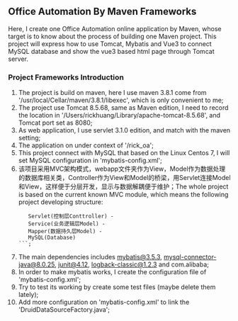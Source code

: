
## Office Automation By Maven Frameworks

Here, I create one Office Automation online application by Maven, whose target is to know about the process of building one Maven project. This project will express how to use Tomcat, Mybatis and Vue3 to connect MySQL database and show the vue3 based html page through Tomcat server.

### Project Frameworks Introduction

1. The project is build on maven, here I use maven 3.8.1 come from '/usr/local/Cellar/maven/3.8.1/libexec', which is only convenient to me;
2. The project use Tomcat 8.5.68, same as Maven edition, I need to record the location in '/Users/rickhuang/Library/apache-tomcat-8.5.68', and Tomcat port set as 8080;
3. As web application, I use servlet 3.1.0 edition, and match with the maven setting;
4. The application on under context of '/rick_oa';
5. This project connect with MySQL that based on the Linux Centos 7, I will set MySQL configuration in 'mybatis-config.xml';
6. 该项目采用MVC架构模式，webapp文件夹作为View，Model作为数据处理的数据库相关类，Controller作为View和Model的桥梁，用Servlet连接Model和View，这样便于分层开发，显示与数据解耦便于维护；The whole project is based on the current known MVC module, which means the following project developing structure:
   ```HTML(视图层View) - 
      Servlet(控制层Conttroller) -
      Service(业务逻辑层Model) - 
      Mapper(数据持久层Model) - 
      MySQL(Database)
   ```;
7. The main dependencies includes mybatis@3.5.3, mysql-connector-java@8.0.25, junit@4.12, logback-classic@1.2.3 and com.alibaba;
8. In order to make mybatis works, I create the configuration file of 'mybatis-config.xml';
9. Try to test its working by create some test files (maybe delete them lately);
10. Add more configuration on 'mybatis-config.xml' to link the 'DruidDataSourceFactory.java';
